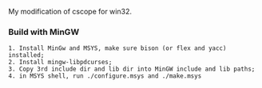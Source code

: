 My modification of cscope for win32.

### Build with MinGW

    1. Install MinGw and MSYS, make sure bison (or flex and yacc) installed;
    2. Install mingw-libpdcurses;
    3. Copy 3rd include dir and lib dir into MinGW include and lib paths;
    4. in MSYS shell, run ./configure.msys and ./make.msys
